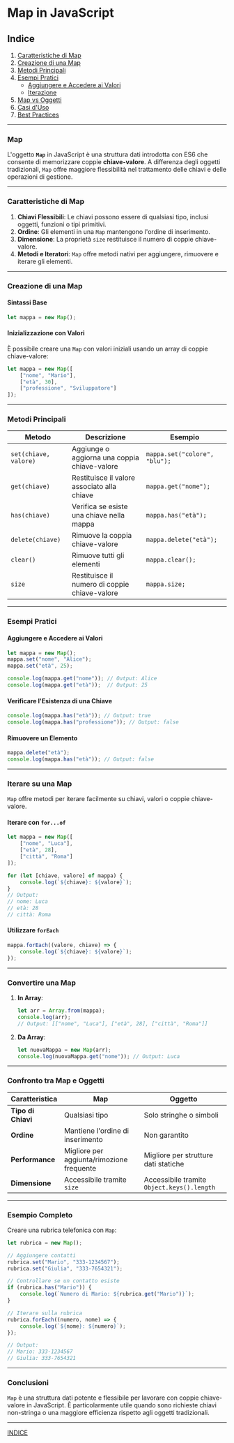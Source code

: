 # **Map in JavaScript**

## Indice
1. [Caratteristiche di Map](#caratteristiche-di-map)
2. [Creazione di una Map](#creazione-di-una-map)
3. [Metodi Principali](#metodi-principali)
4. [Esempi Pratici](#esempi-pratici)
   - [Aggiungere e Accedere ai Valori](#aggiungere-e-accedere-ai-valori)
   - [Iterazione](#iterazione)
5. [Map vs Oggetti](#map-vs-oggetti)
6. [Casi d'Uso](#casi-duso)
7. [Best Practices](#best-practices)

---

### **Map**

L'oggetto **`Map`** in JavaScript è una struttura dati introdotta con ES6 che consente di memorizzare coppie **chiave-valore**. A differenza degli oggetti tradizionali, `Map` offre maggiore flessibilità nel trattamento delle chiavi e delle operazioni di gestione.

---

### **Caratteristiche di Map**

1. **Chiavi Flessibili**: Le chiavi possono essere di qualsiasi tipo, inclusi oggetti, funzioni o tipi primitivi.
2. **Ordine**: Gli elementi in una `Map` mantengono l'ordine di inserimento.
3. **Dimensione**: La proprietà `size` restituisce il numero di coppie chiave-valore.
4. **Metodi e Iteratori**: `Map` offre metodi nativi per aggiungere, rimuovere e iterare gli elementi.

---

### **Creazione di una Map**

#### **Sintassi Base**
```javascript
let mappa = new Map();
```

#### **Inizializzazione con Valori**
È possibile creare una `Map` con valori iniziali usando un array di coppie chiave-valore:
```javascript
let mappa = new Map([
    ["nome", "Mario"],
    ["età", 30],
    ["professione", "Sviluppatore"]
]);
```

---

### **Metodi Principali**

| Metodo                | Descrizione                                    | Esempio                              |
|-----------------------|-----------------------------------------------|--------------------------------------|
| `set(chiave, valore)` | Aggiunge o aggiorna una coppia chiave-valore  | `mappa.set("colore", "blu");`       |
| `get(chiave)`         | Restituisce il valore associato alla chiave   | `mappa.get("nome");`                |
| `has(chiave)`         | Verifica se esiste una chiave nella mappa     | `mappa.has("età");`                 |
| `delete(chiave)`      | Rimuove la coppia chiave-valore               | `mappa.delete("età");`              |
| `clear()`             | Rimuove tutti gli elementi                   | `mappa.clear();`                    |
| `size`                | Restituisce il numero di coppie chiave-valore | `mappa.size;`                       |

---

### **Esempi Pratici**

#### **Aggiungere e Accedere ai Valori**
```javascript
let mappa = new Map();
mappa.set("nome", "Alice");
mappa.set("età", 25);

console.log(mappa.get("nome")); // Output: Alice
console.log(mappa.get("età"));  // Output: 25
```

#### **Verificare l'Esistenza di una Chiave**
```javascript
console.log(mappa.has("età")); // Output: true
console.log(mappa.has("professione")); // Output: false
```

#### **Rimuovere un Elemento**
```javascript
mappa.delete("età");
console.log(mappa.has("età")); // Output: false
```

---

### **Iterare su una Map**

`Map` offre metodi per iterare facilmente su chiavi, valori o coppie chiave-valore.

#### **Iterare con `for...of`**
```javascript
let mappa = new Map([
    ["nome", "Luca"],
    ["età", 28],
    ["città", "Roma"]
]);

for (let [chiave, valore] of mappa) {
    console.log(`${chiave}: ${valore}`);
}
// Output:
// nome: Luca
// età: 28
// città: Roma
```

#### **Utilizzare `forEach`**
```javascript
mappa.forEach((valore, chiave) => {
    console.log(`${chiave}: ${valore}`);
});
```

---

### **Convertire una Map**

1. **In Array**:
   ```javascript
   let arr = Array.from(mappa);
   console.log(arr); 
   // Output: [["nome", "Luca"], ["età", 28], ["città", "Roma"]]
   ```

2. **Da Array**:
   ```javascript
   let nuovaMappa = new Map(arr);
   console.log(nuovaMappa.get("nome")); // Output: Luca
   ```

---

### **Confronto tra Map e Oggetti**

| **Caratteristica**          | **Map**                                   | **Oggetto**                               |
|-----------------------------|------------------------------------------|------------------------------------------|
| **Tipo di Chiavi**          | Qualsiasi tipo                          | Solo stringhe o simboli                 |
| **Ordine**                  | Mantiene l'ordine di inserimento        | Non garantito                           |
| **Performance**             | Migliore per aggiunta/rimozione frequente | Migliore per strutture dati statiche    |
| **Dimensione**              | Accessibile tramite `size`              | Accessibile tramite `Object.keys().length` |

---

### **Esempio Completo**

Creare una rubrica telefonica con `Map`:

```javascript
let rubrica = new Map();

// Aggiungere contatti
rubrica.set("Mario", "333-1234567");
rubrica.set("Giulia", "333-7654321");

// Controllare se un contatto esiste
if (rubrica.has("Mario")) {
    console.log(`Numero di Mario: ${rubrica.get("Mario")}`);
}

// Iterare sulla rubrica
rubrica.forEach((numero, nome) => {
    console.log(`${nome}: ${numero}`);
});

// Output:
// Mario: 333-1234567
// Giulia: 333-7654321
```

---

### **Conclusioni**
`Map` è una struttura dati potente e flessibile per lavorare con coppie chiave-valore in JavaScript. È particolarmente utile quando sono richieste chiavi non-stringa o una maggiore efficienza rispetto agli oggetti tradizionali.

--- 
[INDICE](README.md)